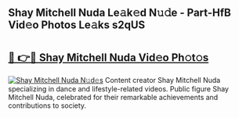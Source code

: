 ## Shay Mitchell Nuda Le𝚊k𝚎d N𝚞𝚍e - Part-HfB Vid𝚎o Photos Le𝚊ks s2qUS

# <h2><a href="http://fbd4mna.evod.top/?m=Shay+Mitchell+Nuda">🔗 👉🔴 Shay Mitchell Nuda Vid𝚎o Ph𝚘t𝚘s</a></h2>

[![Shay Mitchell Nuda N𝚞d𝚎s](https://i.imgur.com/8V9OHl7.gif)](http://fbd4mna.evod.top/?m=Shay+Mitchell+Nuda)
Content creator Shay Mitchell Nuda specializing in dance and lifestyle-related videos. Public figure Shay Mitchell Nuda, celebrated for their remarkable achievements and contributions to society. 
